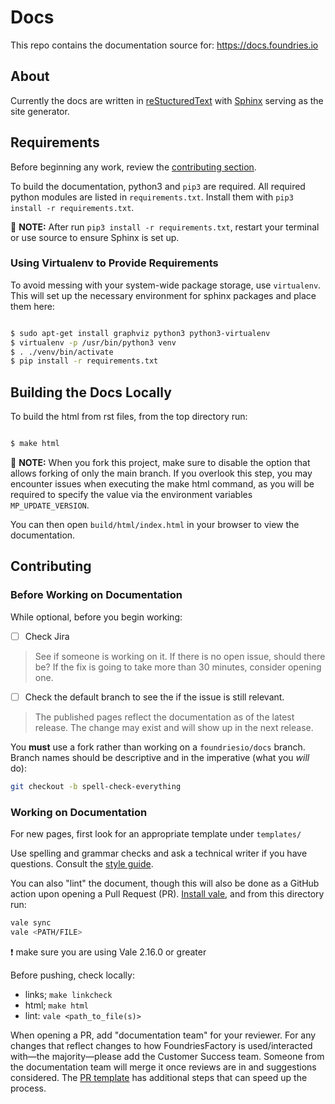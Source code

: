 # Docs

This repo contains the documentation source for: <https://docs.foundries.io>

## About

Currently the docs are written in
[reStucturedText](https://docutils.sourceforge.io/rst.html) with
[Sphinx](https://www.sphinx-doc.org/en/master/) serving as the site generator.

## Requirements

Before beginning any work, review the [contributing section](#contributing).

To build the documentation, python3 and `pip3` are required.
All required python modules are listed in `requirements.txt`.
Install them with `pip3 install -r requirements.txt`.

📌 **NOTE:** After run `pip3 install -r requirements.txt`, restart your terminal or use source to ensure Sphinx is set up.

### Using Virtualenv to Provide Requirements

To avoid messing with your system-wide package storage, use `virtualenv`.
This will set up the necessary environment for sphinx packages and place them here:

```bash

$ sudo apt-get install graphviz python3 python3-virtualenv
$ virtualenv -p /usr/bin/python3 venv
$ . ./venv/bin/activate
$ pip install -r requirements.txt

```

## Building the Docs Locally

To build the html from rst files, from the top directory run:

```bash

$ make html

```

📌 **NOTE:** When you fork this project, make sure to disable the option that allows forking of only the main branch. 
If you overlook this step, you may encounter issues when executing the make html command, as you will be required to 
specify the value via the environment variables `MP_UPDATE_VERSION`.

You can then open `build/html/index.html` in your browser to view the
documentation.

## Contributing

### Before Working on Documentation

While optional, before you begin working:

- [ ] Check Jira

> See if someone is working on it.
If there is no open issue, should there be?
If the fix is going to take more than 30 minutes, consider opening one.

- [ ] Check the default branch to see the if the issue is still relevant.

> The published pages reflect the documentation as of the latest release.
The change may exist and will show up in the next release.

You **must** use a fork rather than working on a `foundriesio/docs` branch.
Branch names should be descriptive and in the imperative (what you *will* do):

```bash
git checkout -b spell-check-everything
```

### Working on Documentation

For new pages, first look for an appropriate template under `templates/`

Use spelling and grammar checks and ask a technical writer if you have questions.
Consult the [style guide](https://foundriesio.atlassian.net/wiki/spaces/ID/pages/2392067/Foundries.io+Style+and+Communication+Guide).

You can also "lint" the document, though this will also be done as a GitHub action upon opening a Pull Request (PR).
[Install vale](https://vale.sh/docs/vale-cli/installation/), and from this directory run:

```bash
vale sync
vale <PATH/FILE>
```

:exclamation: make sure you are using Vale 2.16.0 or greater

Before pushing, check locally:

- links; `make linkcheck`
- html; `make html`
- lint: `vale <path_to_file(s)>`

When opening a PR, add "documentation team" for your reviewer.
For any changes that reflect changes to how FoundriesFactory is used/interacted with—the majority—please add the Customer Success team.
Someone from the documentation team will merge it once reviews are in and suggestions considered.
The [PR template](.github/pull_request_template.md) has additional steps that can speed up the process.

